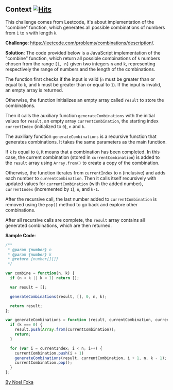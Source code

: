 ## Context&nbsp;[![Hits](https://hits.seeyoufarm.com/api/count/incr/badge.svg?url=https%3A%2F%2Fgithub.com%2Fnumerica-ideas%2Fcommunity%2Ftree%2Fmaster%2Falgorithms%2FCombinations&count_bg=%2379C83D&title_bg=%23555555&icon=&icon_color=%23E7E7E7&title=hits&edge_flat=false)](https://numericaideas.com/)
This challenge comes from Leetcode, it's about implementation of the "combine" function, which generates all possible combinations of numbers from ``1`` to ``n`` with length ``k``.

**Challenge**: https://leetcode.com/problems/combinations/description/.

**Solution**:
The code provided below is a JavaScript implementation of the "combine" function, which return all possible combinations of `k` numbers chosen from the range `[1, n]` given two integers `n` and `k`, representing respectively the range of numbers and the length of the combinations.

The function first checks if the input is valid (`n` must be greater than or equal to `k`, and `k` must be greater than or equal to `1`). If the input is invalid, an empty array is returned.

Otherwise, the function initializes an empty array called ``result`` to store the combinations.

Then it calls the auxiliary function ``generateCombinations`` with the initial values for ``result``, an empty array ``currentCombination``, the starting index ``currentIndex`` (initialized to ``0``), ``n`` and ``k``.

The auxiliary function ``generateCombinations`` is a recursive function that generates combinations. It takes the same parameters as the main function.

If ``k`` is equal to ``0``, it means that a combination has been completed. In this case, the current combination (stored in ``currentCombination``) is added to the ``result`` array using ``Array.from()`` to create a copy of the combination.

Otherwise, the function iterates from `currentIndex` to `n` (inclusive) and adds each number to ``currentCombination``. Then it calls itself recursively with updated values for `currentCombination` (with the added number), ``currentIndex`` (incremented by ``1``), ``n``, and ``k-1``.

After the recursive call, the last number added to ``currentCombination`` is removed using the ``pop()`` method to go back and explore other combinations.

After all recursive calls are complete, the ``result`` array contains all generated combinations, which are then returned.

**Sample Code**:
```javascript
/**
 * @param {number} n
 * @param {number} k
 * @return {number[][]}
 */

var combine = function(n, k) {
  if (n < k || k < 1) return [];

  var result = [];

  generateCombinations(result, [], 0, n, k);

  return result;
};

var generateCombinations = function (result, currentCombination, currentIndex, n, k) {
  if (k === 0) {
    result.push(Array.from(currentCombination));
    return;
  }

  for (var i = currentIndex; i < n; i++) {
    currentCombination.push(i + 1)
    generateCombinations(result, currentCombination, i + 1, n, k - 1);
    currentCombination.pop();
  }
};
```

[By Noel Foka](https://github.com/noelfoka)
